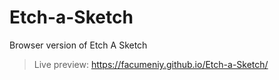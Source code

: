 # Etch-a-Sketch
Browser version of Etch A Sketch
> Live preview: https://facumeniy.github.io/Etch-a-Sketch/
